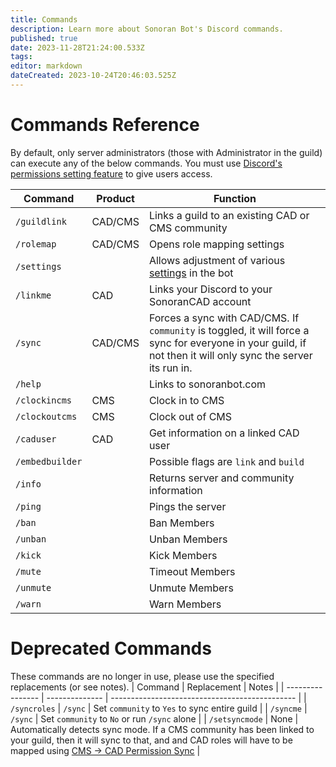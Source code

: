 ```yaml
---
title: Commands
description: Learn more about Sonoran Bot's Discord commands.
published: true
date: 2023-11-28T21:24:00.533Z
tags: 
editor: markdown
dateCreated: 2023-10-24T20:46:03.525Z
---
```


# Commands Reference

By default, only server administrators (those with Administrator in the guild) can execute any of the below commands. You must use [Discord's permissions setting feature](https://discord.com/blog/slash-commands-permissions-discord-apps-bots) to give users access.

| Command          | Product | Function                                           |
| ---------------- | ------- | -------------------------------------------------- |
| `/guildlink`     | CAD/CMS | Links a guild to an existing CAD or CMS community  |
| `/rolemap`       | CAD/CMS | Opens role mapping settings                        |
| `/settings`      |         | Allows adjustment of various [settings](https://info.sonoranbot.com/en/tutorials/getting-started/settings) in the bot    |
| `/linkme`        | CAD     | Links your Discord to your SonoranCAD account      |
| `/sync`          | CAD/CMS | Forces a sync with CAD/CMS. If `community` is toggled, it will force a sync for everyone in your guild, if not then it will only sync the server its run in.             |
| `/help`		     	 |				 | Links to sonoranbot.com                            |
| `/clockincms`    | CMS     | Clock in to CMS                                    |
| `/clockoutcms`   | CMS     | Clock out of CMS                                   | 
| `/caduser`       | CAD     | Get information on a linked CAD user               |
| `/embedbuilder`  |         | Possible flags are `link` and `build`              | 
| `/info`          |         | Returns server and community information           |
| `/ping`          |         | Pings the server                                   |
| `/ban`           |         | Ban Members                                        |
| `/unban`         |         | Unban Members                                      |
| `/kick`          |         | Kick Members                                       |
| `/mute`          |         | Timeout Members                                    |
| `/unmute`        |         | Unmute Members                                     |
| `/warn`          |         | Warn Members                                       |

# Deprecated Commands <a href="deprecated-commands" id="deprecated-commands"></a>
These commands are no longer in use, please use the specified replacements (or see notes).
| Command          | Replacement    | Notes                                          |
| ---------------- | -------------- | ---------------------------------------------- |
| `/syncroles`     | `/sync`        | Set `community` to `Yes` to sync entire guild  |
| `/syncme`        | `/sync`        | Set `community` to `No` or run `/sync` alone   |
| `/setsyncmode`   | None           | Automatically detects sync mode. If a CMS community has been linked to your guild, then it will sync to that, and and CAD roles will have to be mapped using [CMS -> CAD Permission Sync](https://info.sonorancms.com/integration-capabilities/sonoran-cad-sync)  |